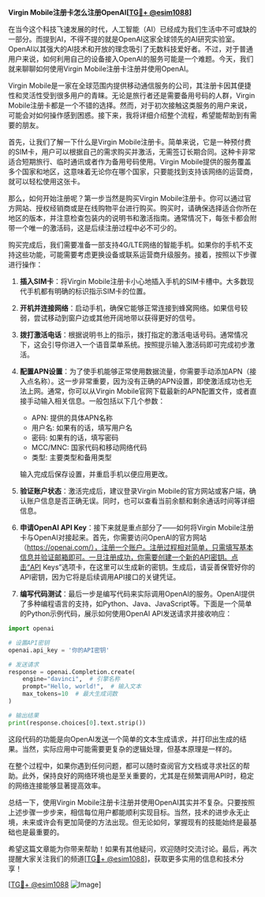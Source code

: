 **Virgin Mobile注册卡怎么注册OpenAI[[TG💪+ @esim1088](https://t.me/s/esim1088)]**

在当今这个科技飞速发展的时代，人工智能（AI）已经成为我们生活中不可或缺的一部分。而提到AI，不得不提的就是OpenAI这家全球领先的AI研究实验室。OpenAI以其强大的AI技术和开放的理念吸引了无数科技爱好者。不过，对于普通用户来说，如何利用自己的设备接入OpenAI的服务可能是一个难题。今天，我们就来聊聊如何使用Virgin Mobile注册卡注册并使用OpenAI。

Virgin Mobile是一家在全球范围内提供移动通信服务的公司，其注册卡因其便捷性和灵活性受到很多用户的青睐。无论是旅行者还是需要备用号码的人群，Virgin Mobile注册卡都是一个不错的选择。然而，对于初次接触这类服务的用户来说，可能会对如何操作感到困惑。接下来，我将详细介绍整个流程，希望能帮助到有需要的朋友。

首先，让我们了解一下什么是Virgin Mobile注册卡。简单来说，它是一种预付费的SIM卡，用户可以根据自己的需求购买并激活，无需签订长期合同。这种卡非常适合短期旅行、临时通讯或者作为备用号码使用。Virgin Mobile提供的服务覆盖多个国家和地区，这意味着无论你在哪个国家，只要能找到支持该网络的运营商，就可以轻松使用这张卡。

那么，如何开始注册呢？第一步当然是购买Virgin Mobile注册卡。你可以通过官方网站、授权经销商或是在线购物平台进行购买。购买时，请确保选择适合你所在地区的版本，并注意检查包装内的说明书和激活指南。通常情况下，每张卡都会附带一个唯一的激活码，这是后续注册过程中必不可少的。

购买完成后，我们需要准备一部支持4G/LTE网络的智能手机。如果你的手机不支持这些功能，可能需要考虑更换设备或联系运营商升级服务。接着，按照以下步骤进行操作：

1. **插入SIM卡**：将Virgin Mobile注册卡小心地插入手机的SIM卡槽中。大多数现代手机都有明确的标识指示SIM卡的位置。
   
2. **开机并连接网络**：启动手机，确保它能够正常连接到蜂窝网络。如果信号较弱，尝试移动到窗户边或其他开阔地带以获得更好的信号。

3. **拨打激活电话**：根据说明书上的指示，拨打指定的激活电话号码。通常情况下，这会引导你进入一个语音菜单系统。按照提示输入激活码即可完成初步激活。

4. **配置APN设置**：为了使手机能够正常使用数据流量，你需要手动添加APN（接入点名称）。这一步非常重要，因为没有正确的APN设置，即使激活成功也无法上网。通常，你可以从Virgin Mobile官网下载最新的APN配置文件，或者直接手动输入相关信息。一般包括以下几个参数：
   - APN: 提供的具体APN名称
   - 用户名: 如果有的话，填写用户名
   - 密码: 如果有的话，填写密码
   - MCC/MNC: 国家代码和移动网络代码
   - 类型: 主要类型和备用类型
   
   输入完成后保存设置，并重启手机以便应用更改。

5. **验证账户状态**：激活完成后，建议登录Virgin Mobile的官方网站或客户端，确认账户信息是否正确无误。同时，也可以查看当前余额和剩余通话时间等详细信息。

6. **申请OpenAI API Key**：接下来就是重点部分了——如何将Virgin Mobile注册卡与OpenAI对接起来。首先，你需要访问OpenAI的官方网站（https://openai.com/），注册一个账户。注册过程相对简单，只需填写基本信息并验证邮箱即可。一旦注册成功，你需要创建一个新的API密钥。点击“API Keys”选项卡，在这里可以生成新的密钥。生成后，请妥善保管好你的API密钥，因为它将是后续调用API接口的关键凭证。

7. **编写代码测试**：最后一步是编写代码来实际调用OpenAI的服务。OpenAI提供了多种编程语言的支持，如Python、Java、JavaScript等。下面是一个简单的Python示例代码，展示如何使用OpenAI API发送请求并接收响应：

```python
import openai

# 设置API密钥
openai.api_key = '你的API密钥'

# 发送请求
response = openai.Completion.create(
    engine="davinci",  # 引擎名称
    prompt="Hello, world!",  # 输入文本
    max_tokens=10  # 最大生成词数
)

# 输出结果
print(response.choices[0].text.strip())
```

这段代码的功能是向OpenAI发送一个简单的文本生成请求，并打印出生成的结果。当然，实际应用中可能需要更复杂的逻辑处理，但基本原理是一样的。

在整个过程中，如果你遇到任何问题，都可以随时查阅官方文档或寻求社区的帮助。此外，保持良好的网络环境也是至关重要的，尤其是在频繁调用API时，稳定的网络连接能够显著提高效率。

总结一下，使用Virgin Mobile注册卡注册并使用OpenAI其实并不复杂。只要按照上述步骤一步步来，相信每位用户都能顺利实现目标。当然，技术的进步永无止境，未来或许会有更加简便的方法出现。但无论如何，掌握现有的技能始终是最基础也是最重要的。

希望这篇文章能为你带来帮助！如果有其他疑问，欢迎随时交流讨论。最后，再次提醒大家关注我们的频道[[TG💪+ @esim1088](https://t.me/s/esim1088)]，获取更多实用的信息和技术分享！

[[TG💪+ @esim1088](https://t.me/s/esim1088) ![Image](https://i.postimg.cc/4NQfJmqS/Snipaste-2025-05-13-00-14-12.png)]